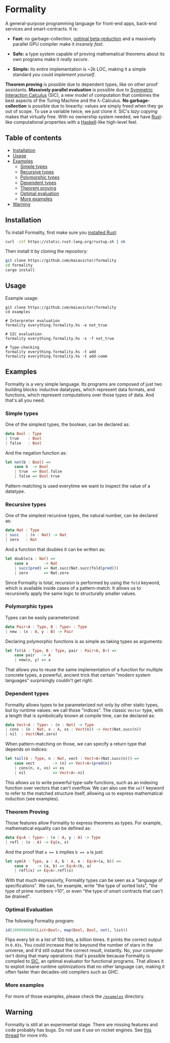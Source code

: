 # Formality

A general-purpose programming language for front-end apps, back-end services and smart-contracts. It is:

- **Fast:** no garbage-collection, [optimal beta-reduction](https://medium.com/@maiavictor/solving-the-mystery-behind-abstract-algorithms-magical-optimizations-144225164b07) and a massively parallel GPU compiler make it *insanely fast*.

- **Safe:** a type system capable of proving mathematical theorems about its own programs make it *really secure*.

- **Simple:** its entire implementation is ~2k LOC, making it a simple standard *you could implement yourself*.

**Theorem proving** is possible due to dependent types, like on other proof assistants. **Massively parallel evaluation** is possible due to [Symmetric Interaction Calculus](https://github.com/MaiaVictor/symmetric-interaction-calculus) (SIC), a new model of computation that combines the best aspects of the Turing Machine and the λ-Calculus. **No garbage-collection** is possible due to linearity: values are simply freed when they go out of scope. To use a variable twice, we just clone it: SIC's *lazy copying* makes that virtually free. With no ownership system needed, we have [Rust](https://www.rust-lang.org/en-US/)-like computational properties with a [Haskell](https://www.haskell.org/)-like high-level feel.

## Table of contents
<a name="table-of-contents"/>

   * [Installation](#installation)
   * [Usage](#usage)
   * [Examples](#examples)
      * [Simple types](#simple-types)
      * [Recursive types](#recursive-types)
      * [Polymorphic types](#polymorphic-types)
      * [Dependent types](#dependent-types)
      * [Theorem proving](#theorem-proving)
      * [Optimal evaluation](#optimal-evaluation)
      * [More examples](#more-examples)
   * [Warning](#warning)

## Installation
<a name="installation"/>

To install Formality, first make sure you [installed Rust](https://doc.rust-lang.org/cargo/getting-started/installation.html):

```bash
curl -sSf https://static.rust-lang.org/rustup.sh | sh
```

Then install it by cloning the repository:

```bash
git clone https://github.com/maiavictor/formality
cd formality
cargo install
```

## Usage
<a name="usage"/>

Example usage:

```
git clone https://github.com/maiavictor/formality
cd examples

# Interpreter evaluation
formality everything.formality.hs -e not_true 

# SIC evaluation
formality everything.formality.hs -s -f not_true 

# Type-checking
formality everything.formality.hs -t add
formality everything.formality.hs -t add-comm
```

## Examples
<a name="examples"/>

Formality is a very simple language. Its programs are composed of just two building blocks: inductive datatypes, which represent data formats, and functions, which represent computations over those types of data. And that's all you need.

### Simple types
<a name="simple-types"/>

One of the simplest types, the boolean, can be declared as:

```haskell
data Bool : Type
| true    : Bool
| false   : Bool
```

And the negation function as:

```haskell
let not(b : Bool) =>
    case b  -> Bool
    | true  => Bool.false
    | false => Bool.true
```

Pattern-matching is used everytime we want to inspect the value of a datatype.

### Recursive types
<a name="recursive-types"/>

One of the simplest recursive types, the natural number, can be declared as:

```haskell
data Nat : Type
| succ   : (n : Nat) -> Nat
| zero   : Nat
```

And a function that doubles it can be written as:

```haskell
let double(a : Nat) =>
    case a       -> Nat
    | succ(pred) => Nat.succ(Nat.succ(fold(pred)))
    | zero       => Nat.zero
```

Since Formality is total, recursion is performed by using the `fold` keyword, which is available inside cases of a pattern-match. It allows us to recursivelly apply the same logic to structurally smaller values.

### Polymorphic types
<a name="polomorphic-types"/>

Types can be easily parameterized:

```haskell
data Pair<A : Type, B : Type> : Type
| new : (x : A, y : B) -> Pair
```

Declaring polymorphic functions is as simple as taking types as arguments:

```haskell
let fst(A : Type, B : Type, pair : Pair<A, B>) =>
    case pair   -> A
    | new(x, y) => x
```

That allows you to reuse the same implementation of a function for multiple concrete types, a powerful, ancient trick that certain "modern system languages" surprisingly couldn't get right.

### Dependent types
<a name="dependent-types"/>

Formality allows types to be parameterized not only by other static types, but by runtime values: we call those "indices". The classic `Vector` type, with a length that is symbolically known at compile time, can be declared as:

```haskell
data Vect<A : Type> : (n : Nat) -> Type
| cons : (n : Nat, x : A, xs : Vect(n)) -> Vect(Nat.succ(n))
| nil  : Vect(Nat.zero)
```

When pattern-matching on those, we can specify a return type that depends on indices:

```haskell
let tail(A : Type, n : Nat, vect : Vect<A>(Nat.succ(n))) =>
    case vect        -> (n) => Vect<A>(pred(n))
    | cons(n, x, xs) => xs
    | nil            => Vect<A>.nil
```

This allows us to write powerful type-safe functions, such as an indexing function over vectors that can't overflow. We can also use the `self` keyword to refer to the matched structure itself, allowing us to express mathematical induction (see examples).

### Theorem Proving
<a name="theorem-proving"/>

Those features allow Formality to express theorems as types. For example, mathematical equality can be defined as:

```haskell
data Eq<A : Type> : (x : A, y : A) -> Type
| refl : (x : A) -> Eq(x, x)
```

And the proof that `a == b` implies `b == a` is just:

```haskell
let sym(A : Type, a : A, b : A, e : Eq<A>(a, b)) =>
    case e    -> (a, b) => Eq<A>(b, a)
    | refl(x) => Eq<A>.refl(x)
```

With that much expressivity, Formality types can be seen as a "language of specifications". We can, for example, write "the type of sorted lists", "the type of prime numbers >10", or even "the type of smart contracts that can't be drained".

### Optimal Evaluation
<a name="optimal-evaluation"/>

The following Formality program:

```haskell
id(1000000000(List<Bool>, map(Bool, Bool, not), list))
```

Flips every bit in a list of 100 bits, a billion times. It prints the correct output in `0.03s`. You could increase that to beyound the number of stars in the universe, and it'd still output the correct result, instantly. No, your computer isn't doing that many operations: that's possible because Formality is compiled to [SIC](https://github.com/MaiaVictor/Symmetric-Interaction-Calculus), an optimal evaluator for functional programs. That allows it to exploit insane runtime optimizations that no other language can, making it often faster than decades-old compilers such as GHC.

### More examples
<a name="more-examples"/>

For more of those examples, please check the [`/examples`](https://github.com/MaiaVictor/Formality/tree/master/examples) directory.

## Warning
<a name="warning"/>

Formality is still at an experimental stage. There are missing features and code probably has bugs. Do not use it use on rocket engines. See [this thread](https://www.reddit.com/r/haskell/comments/9ojicd/sneak_peek_of_formality_a_language_combining/) for more info.

